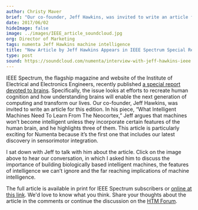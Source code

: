 ```yaml
---
author: Christy Maver
brief: "Our co-founder, Jeff Hawkins, was invited to write an article for a special edition of IEEE Spectrum, the flagship magazine and website of the Institute of Electrical and Electronics Engineers. His piece, What Intelligent Machines Need to Learn from the Neocortex, makes the case for"
date: 2017/06/02
hideImage: false
image: ../images/IEEE_article_soundcloud.jpg
org: Director of Marketing
tags: numenta Jeff Hawkins machine intelligence
title: "New Article by Jeff Hawkins Appears in IEEE Spectrum Special Report"
type: post
sound: https://soundcloud.com/numenta/interview-with-jeff-hawkins-ieee
---
```


IEEE Spectrum, the flagship magazine and website of the Institute of Electrical and Electronics
 Engineers, recently published [a special report devoted to brains](http://spectrum.ieee.org/static/special-report-can-we-copy-the-brain).
 Specifically, the issue looks at efforts to recreate human cognition and how understanding brains
 will enable the next generation of computing and transform our lives.  Our co-founder, Jeff
 Hawkins, was invited to write an article for this edition. In his piece, “What Intelligent
 Machines Need To Learn From The Neocortex,” Jeff argues that machines won’t become intelligent
 unless they incorporate certain features of the human brain, and he highlights three of them.
 This article is particularly exciting for Numenta because it’s the first one that includes our
 latest discovery in sensorimotor integration.  

I sat down with Jeff to talk with him about the article. Click on the image above to hear our
conversation, in which I asked him to discuss the importance of building biologically based
intelligent machines, the features of intelligence we can’t ignore and the far reaching
implications of machine intelligence.    

The full article is available in print for IEEE Spectrum subscribers or [online at this link](http://spectrum.ieee.org/computing/software/what-intelligent-machines-need-to-learn-from-the-neocortex). We'd love to know what you think. Share your
thoughts about the article in the comments or continue the discussion on the [HTM Forum](https://discourse.numenta.org/).  
